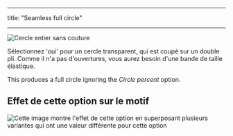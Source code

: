 - - -
title: "Seamless full circle"
- - -

![Cercle entier sans couture](seamlessfullcircle.svg)

Sélectionnez 'oui' pour un cercle transparent, qui est coupé sur un double pli. Comme il n'a pas d'ouvertures, vous aurez besoin d'une bande de taille élastique.

<Note>

This produces a full circle ignoring the _Circle percent_ option.

</Note>

## Effet de cette option sur le motif

![Cette image montre l'effet de cette option en superposant plusieurs variantes qui ont une valeur différente pour cette option](sandy_seamlessfullcircle_sample.svg "Effect of this option on the pattern")
